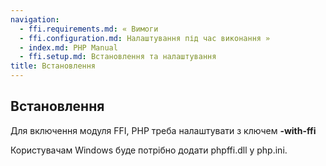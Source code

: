 ```yaml
---
navigation:
  - ffi.requirements.md: « Вимоги
  - ffi.configuration.md: Налаштування під час виконання »
  - index.md: PHP Manual
  - ffi.setup.md: Встановлення та налаштування
title: Встановлення
---
```

## Встановлення

Для включення модуля FFI, PHP треба налаштувати з ключем **\-with-ffi**

Користувачам Windows буде потрібно додати phpffi.dll у php.ini.
